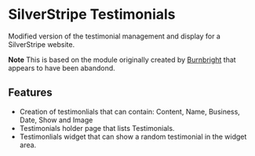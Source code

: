 # SilverStripe Testimonials

Modified version of the testimonial management and display for a SilverStripe website.

**Note** This is based on the module originally created by [Burnbright](https://github.com/burnbright/silverstripe-testimonials)
that appears to have been abandond.

## Features

 * Creation of testimonlials that can contain: Content, Name, Business, Date, Show and Image
 * Testimonials holder page that lists Testimonials.
 * Testimonlials widget that can show a random testimonial in the widget area.
